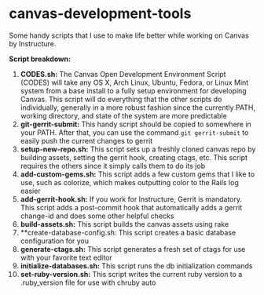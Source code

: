 canvas-development-tools
========================

Some handy scripts that I use to make life better while working on Canvas by Instructure.

**Script breakdown:**

1. **CODES.sh:** The Canvas Open Development Environment Script (CODES) will take any OS X, Arch Linux, Ubuntu, Fedora, or Linux Mint system from a base install to a fully setup environment for developing Canvas.  This script will do everything that the other scripts do individually, generally in a more robust fashion since the currently PATH, working directory, and state of the system are more predictable
2. **git-gerrit-submit:** This handy script should be copied to somewhere in your PATH.  After that, you can use the command `git gerrit-submit` to easily push the current changes to gerrit
3. **setup-new-repo.sh:** This script sets up a freshly cloned canvas repo by building assets, setting the gerrit hook, creating ctags, etc.  This script requires the others since it simply calls them to do its job
4. **add-custom-gems.sh:** This script adds a few custom gems that I like to use, such as colorize, which makes outputting color to the Rails log easier
5. **add-gerrit-hook.sh:** If you work for Instructure, Gerrit is mandatory.  This script adds a post-commit hook that automatically adds a gerrit change-id and does some other helpful checks
6. **build-assets.sh:** This script builds the canvas assets using rake
7. **create-database-config.sh: This script creates a basic database configuration for you
8. **generate-ctags.sh:** This script generates a fresh set of ctags for use with your favorite text editor
9. **initialize-databases.sh:** This script runs the db initialization commands
10. **set-ruby-version.sh:** This script writes the current ruby version to a .ruby_version file for use with chruby auto
